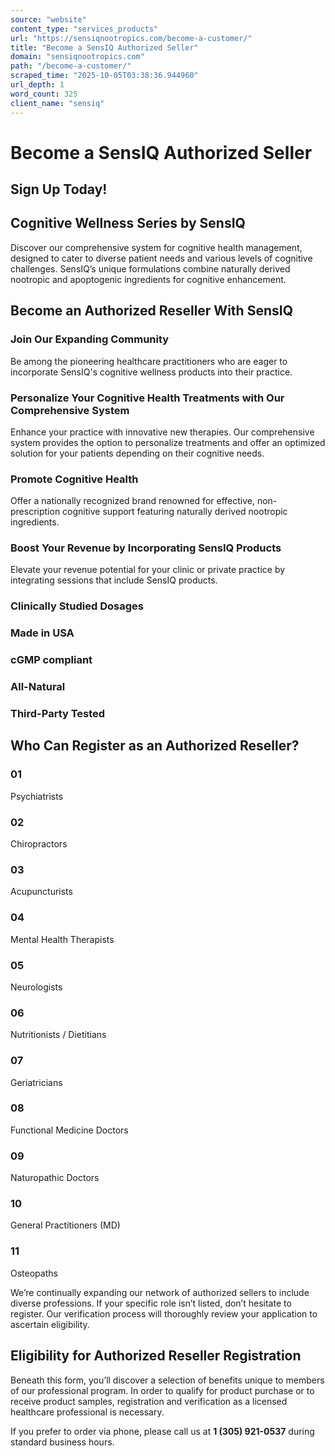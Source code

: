 ```yaml
---
source: "website"
content_type: "services_products"
url: "https://sensiqnootropics.com/become-a-customer/"
title: "Become a SensIQ Authorized Seller"
domain: "sensiqnootropics.com"
path: "/become-a-customer/"
scraped_time: "2025-10-05T03:38:36.944960"
url_depth: 1
word_count: 325
client_name: "sensiq"
---
```


# Become a SensIQ Authorized Seller

## Sign Up Today!

## Cognitive Wellness Series by SensIQ

Discover our comprehensive system for cognitive health management, designed to cater to diverse patient needs and various levels of cognitive challenges. SensIQ’s unique formulations combine naturally derived nootropic and apoptogenic ingredients for cognitive enhancement.

## Become an Authorized Reseller With SensIQ

### Join Our Expanding Community

Be among the pioneering healthcare practitioners who are eager to incorporate SensIQ's cognitive wellness products into their practice.

### Personalize Your Cognitive Health Treatments with Our Comprehensive System

Enhance your practice with innovative new therapies. Our comprehensive system provides the option to personalize treatments and offer an optimized solution for your patients depending on their cognitive needs.

### Promote Cognitive Health

Offer a nationally recognized brand renowned for effective, non-prescription cognitive support featuring naturally derived nootropic ingredients.

### Boost Your Revenue by Incorporating SensIQ Products

Elevate your revenue potential for your clinic or private practice by integrating sessions that include SensIQ products.

### Clinically Studied Dosages

### Made in USA

### cGMP compliant

### All-Natural

### Third-Party Tested

## Who Can Register as an Authorized Reseller?

### 01

Psychiatrists

### 02

Chiropractors

### 03

Acupuncturists

### 04

Mental Health Therapists

### 05

Neurologists

### 06

Nutritionists / Dietitians

### 07

Geriatricians

### 08

Functional Medicine Doctors

### 09

Naturopathic Doctors

### 10

General Practitioners (MD)

### 11

Osteopaths

We’re continually expanding our network of authorized sellers to include diverse professions. If your specific role isn’t listed, don’t hesitate to register. Our verification process will thoroughly review your application to ascertain eligibility.

## Eligibility for Authorized Reseller Registration

Beneath this form, you’ll discover a selection of benefits unique to members of our professional program. In order to qualify for product purchase or to receive product samples, registration and verification as a licensed healthcare professional is necessary.

If you prefer to order via phone, please call us at **1 (305) 921-0537** during standard business hours.